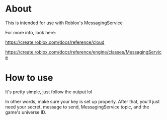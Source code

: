 # About

This is intended for use with Roblox's MessagingService

For more info, look here:

https://create.roblox.com/docs/reference/cloud

https://create.roblox.com/docs/reference/engine/classes/MessagingService

# How to use

It's pretty simple, just follow the output lol

In other words, make sure your key is set up properly. After that, you'll just need your secret, message to send, MessagingService topic, and the game's universe ID.